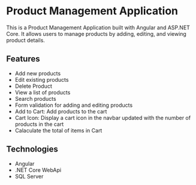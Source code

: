 # Product Management Application

This is a Product Management Application built with Angular and ASP.NET Core. It allows users to manage products by adding, editing, and viewing product details.

## Features

- Add new products
- Edit existing products
- Delete Product
- View a list of products
- Search products
- Form validation for adding and editing products
- Add to Cart: Add products to the cart
- Cart Icon: Display a cart icon in the navbar updated with the number of products in the cart
- Calaculate the total of items in Cart

## Technologies
- Angular
- .NET Core WebApi 
- SQL Server



